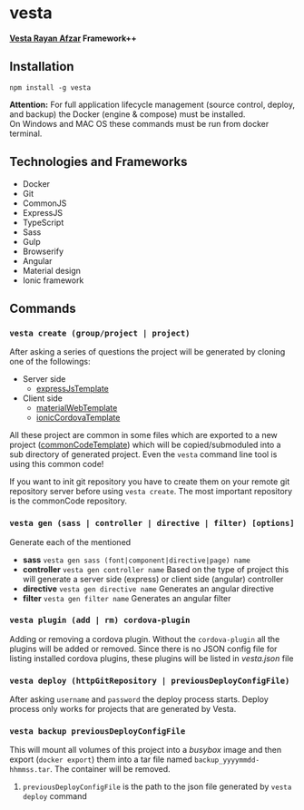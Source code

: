 # vesta
**[Vesta Rayan Afzar](http://vestarayanafzar.ir) Framework++**

## Installation
    npm install -g vesta
**Attention:** For full application lifecycle management (source control, deploy, and backup) the Docker (engine & compose) must be installed.  
On Windows and MAC OS these commands must be run from docker terminal.

## Technologies and Frameworks
* Docker
* Git
* CommonJS
* ExpressJS
* TypeScript
* Sass
* Gulp
* Browserify
* Angular
* Material design
* Ionic framework

## Commands
### `vesta create (group/project | project)`
After asking a series of questions the project will be generated by cloning one of the followings:
* Server side
  * [expressJsTemplate](https://github.com/hbtb/expressJsTemplate)
* Client side
  * [materialWebTemplate](https://github.com/hbtb/materialWebTemplate)
  * [ionicCordovaTemplate](https://github.com/hbtb/ionicCordovaTemplate)

All these project are common in some files which are exported to a new project ([commonCodeTemplate](https://github.com/hbtb/commonCodeTemplate)) 
which will be copied/submoduled  into a sub directory of generated project. Even the `vesta` command line tool is using this common code!

If you want to init git repository you have to create them on your remote git repository server before using `vesta create`. 
The most important repository is the commonCode repository. 
### `vesta gen (sass | controller | directive | filter) [options]`
Generate each of the mentioned
* **sass** `vesta gen sass (font|component|directive|page) name`
* **controller** `vesta gen controller name` Based on the type of project this will generate a server side (express) or 
    client side (angular) controller
* **directive** `vesta gen directive name` Generates an angular directive
* **filter** `vesta gen filter name` Generates an angular filter

### `vesta plugin (add | rm) cordova-plugin`
Adding or removing a cordova plugin. Without the `cordova-plugin` all the plugins will be added or removed.
Since there is no JSON config file for listing installed cordova plugins, these plugins will be listed in _vesta.json_ file
### `vesta deploy (httpGitRepository | previousDeployConfigFile)`
After asking `username` and `password` the deploy process starts.
Deploy process only works for projects that are generated by Vesta.
### `vesta backup previousDeployConfigFile`
This will mount all volumes of this project into a _busybox_ image and then export (`docker export`) them into a tar file 
named `backup_yyyymmdd-hhmmss.tar`. The container will be removed.   


1) `previousDeployConfigFile` is the path to the json file generated by `vesta deploy` command